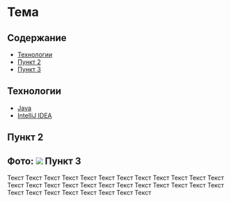 Тема
===
Содержание
-------
* [Технологии](#Технологии)
* [Пункт 2](#Пункт-2)
* [Пункт 3](#Пункт-3)

Технологии
-------
* [Java](https://www.oracle.com/java/)
* [IntelliJ IDEA](https://www.jetbrains.com/idea/)

Пункт 2
-------

Фото:
![](https://sun9-38.userapi.com/impg/RVdX7bELiniswNhB60ELLHiWPobf2krletzdVw/WtqpwA6HRSc.jpg?size=720x1280&quality=95&sign=303e1d0d59a5795c485111fe4b993446&type=album)
Пункт 3
-------
Текст Текст Текст Текст Текст Текст Текст Текст Текст Текст Текст Текст Текст Текст Текст Текст Текст Текст Текст Текст Текст Текст Текст Текст Текст Текст Текст Текст Текст Текст Текст Текст 
